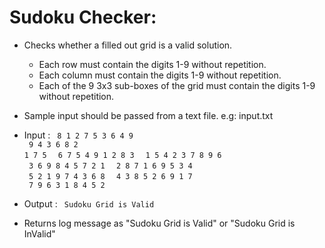 # Sudoku Checker:
* Checks whether a filled out grid is a valid solution. <br /> 
	- Each row must contain the digits 1-9 without repetition. <br /> 
	- Each column must contain the digits 1-9 without repetition. <br /> 
	- Each of the 9 3x3 sub-boxes of the grid must contain the digits 1-9 without repetition. <br /> 
* Sample input should be passed from a text file. e.g: input.txt <br />
* Input : 
				<code> 8 1 2 7 5 3 6 4 9 </code><br/>
                                <code> 9 4 3 6 8 2 1 7 5 </code>
				<code> 6 7 5 4 9 1 2 8 3 </code>
				<code> 1 5 4 2 3 7 8 9 6 </code>
				<code> 3 6 9 8 4 5 7 2 1 </code>
				<code> 2 8 7 1 6 9 5 3 4 </code>
				<code> 5 2 1 9 7 4 3 6 8 </code>
				<code> 4 3 8 5 2 6 9 1 7 </code>
				<code> 7 9 6 3 1 8 4 5 2 </code>

* Output : <code>  Sudoku Grid is Valid </code>
* Returns log message as
	"Sudoku Grid is Valid" or "Sudoku Grid is InValid"

